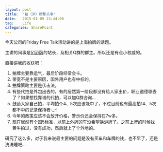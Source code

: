 ```yaml
---
layout: post
title:  "拍（沪）牌那点事"
date:   2015-01-09 23:44:00
tag:    Life
categories: SharePoint
---
```

今天公司的Friday Free Talk活动讲的是上海拍牌的话题。

主讲的同事是[51沪牌](http://51hupai.org)的站长，及相关Q群的群主。所以还是有点小权威的。

直接讲我的收获吧：

1. 拍牌主要靠运气，最后阶段经常会卡。
2. 带宽不是主要原因，国外用户也有中标的。
3. 拍牌策略主要是伏击法。
4. 有些代拍是外包出去的，有的居然第一阶段都没有给人家出价，职业道德哪去了？如果想找靠谱的代拍，可以加Q群咨询...
5. 鼓励大家自己拍，平均拍个4、5次应该能中了，不过目前也有最高拍14、5次都不中的记录保持者-_-!
6. 今年的政策应该不会放开价格，警示价还会保持在7w多。
7. 现在居然有个国5标准，以前上外牌的车没希望换沪牌了。之前上牌的时候找黄牛拍过，没有成功，然后就上了个外地的。

研究了这么多，对于我来说最主要的问题是没有买车和车牌的钱，也不早了，还是洗洗睡吧...